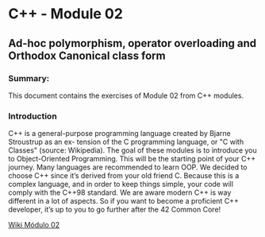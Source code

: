 # C++ - Module 02
## Ad-hoc polymorphism, operator overloading and Orthodox Canonical class form
### Summary:
This document contains the exercises of Module 02 from C++ modules.

### Introduction
C++ is a general-purpose programming language created by Bjarne Stroustrup as an ex-
tension of the C programming language, or "C with Classes" (source: Wikipedia).
The goal of these modules is to introduce you to Object-Oriented Programming.
This will be the starting point of your C++ journey. Many languages are recommended
to learn OOP. We decided to choose C++ since it’s derived from your old friend C.
Because this is a complex language, and in order to keep things simple, your code will
comply with the C++98 standard.
We are aware modern C++ is way different in a lot of aspects. So if you want to
become a proficient C++ developer, it’s up to you to go further after the 42 Common
Core!

[Wiki Módulo 02](https://github.com/qingqingqingli/CPP/wiki/Module02)
